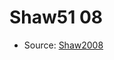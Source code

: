 <a name="material" />

# Shaw51 08
<script type="application/ld+json">
  {
    "@context": "https://schema.org/",
    "@type": "ChemicalSubstance",
    "http://purl.org/dc/terms/conformsTo":
      {
        "@type": "CreativeWork",
        "@id": "https://bioschemas.org/profiles/ChemicalSubstance/0.4-RELEASE/"
      },
    "@id": "https://egonw.github.io/nanowiki/nanowiki38.html#material",
    "name": "Shaw51 08",
    "sameAs": "http://127.0.0.1/mediawiki/index.php/Special:URIResolver/Shaw51_08"
  }
</script>


* Source: [Shaw2008](http://127.0.0.1/mediawiki/index.php/Special:URIResolver/Shaw2008)

